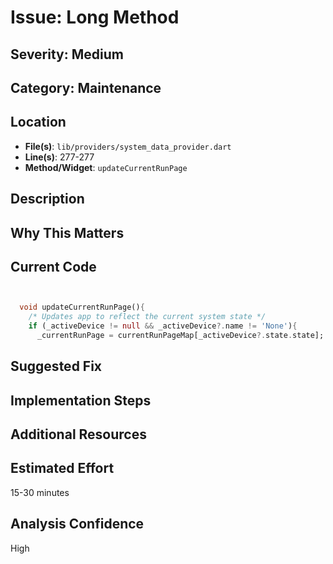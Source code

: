# Issue: Long Method

## Severity: Medium

## Category: Maintenance

## Location
- **File(s)**: `lib/providers/system_data_provider.dart`
- **Line(s)**: 277-277
- **Method/Widget**: `updateCurrentRunPage`

## Description


## Why This Matters


## Current Code
```dart


  void updateCurrentRunPage(){
    /* Updates app to reflect the current system state */
    if (_activeDevice != null && _activeDevice?.name != 'None'){
      _currentRunPage = currentRunPageMap[_activeDevice?.state.state];
```

## Suggested Fix


## Implementation Steps


## Additional Resources


## Estimated Effort
15-30 minutes

## Analysis Confidence
High
